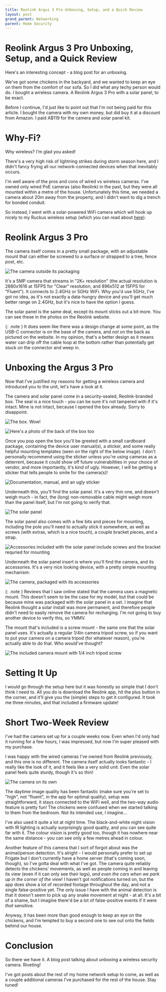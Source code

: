 ```yaml
---
title: Reolink Argus 3 Pro Unboxing, Setup, and a Quick Review
layout: post
grand_parent: Networking
parent: Home Security
---
```


# Reolink Argus 3 Pro Unboxing, Setup, and a Quick Review

Here's an interesting concept - a blog post for an unboxing.

We've got some chickens in the backyard, and we wanted to keep an eye on them from the comfort of our sofa. So I did what any techy person would do. I bought a wireless camera. A Reolink Argus 3 Pro with a solar panel, to be exact.

Before I continue, I'd just like to point out that I'm not being paid for this article. I bought the camera with my own money, but did buy it at a discount from Amazon. I paid A$119 for the camera and solar panel kit.

# Why-Fi?

Why wireless? I'm glad you asked!

There's a very high risk of lightning strikes during storm season here, and I didn't fancy frying all our network-connected devices when that inevitably occurs.

I'm well aware of the pros and cons of wired vs wireless cameras. I've owned only wired PoE cameras (also Reolink) in the past, but they were all mounted within a metre of the house. Unfortunately this time, we needed a camera about 20m away from the property, and I didn't want to dig a trench for bonded conduit.

So instead, I went with a solar-powered WiFi camera which will hook up nicely to my Ruckus wireless setup (which you can read about [here](/posts/Networking/Wireless/Configuring-Ruckus-Unleashed.html)).

# Reolink Argus 3 Pro

The camera itself comes in a pretty small package, with an adjustable mount that can either be screwed to a surface or strapped to a tree, fence post, etc.

![The camera outside its packaging](/assets/posts/Networking/HomeSecurity/Reolink-Argus-3-Pro-2024-Unboxing/PXL_20241016_020139844.jpg)

It's a 5MP camera that streams in "2K+ resolution" (the actual resolution is 2880x1616 at 15FPS for "Clear" resolution, and 896x512 at 15FPS for "Fluent"). It connects to 2.4GHz or 5GHz WiFi. Why you'd use 5GHz, I've got no idea, as it's not exactly a data-hungry device and you'll get much better range on 2.4GHz, but it's nice to have the option I guess.

The solar panel is the same deal, except its mount sticks out a bit more. You can see these in the photos on the Reolink website.

{: .note }
It does seem like there was a design change at some point, as the USB-C connector is on the base of the camera, and *not* on the back as pictured on the website. In my opinion, that's a better design as it means water can drip off the cable loop at the bottom rather than potentially get stuck on the connector and weep in.

# Unboxing the Argus 3 Pro

Now that I've justified my reasons for getting a wireless camera and introduced you to the unit, let's have a look at it.

The camera and solar panel come in a security-sealed, Reolink-branded box. The seal is a nice touch - you can be sure it's not tampered with if it's intact. Mine is not intact, because I opened the box already. Sorry to disappoint.

![The box. Wow!](/assets/posts/Networking/HomeSecurity/Reolink-Argus-3-Pro-2024-Unboxing/PXL_20241016_014055296.jpg)

![Here's a photo of the back of the box too](/assets/posts/Networking/HomeSecurity/Reolink-Argus-3-Pro-2024-Unboxing/PXL_20241016_014118834.jpg)

Once you pop open the box you'll be greeted with a small cardboard package, containing the device user manual(s), a sticker, and some really helpful mounting templates (seen on the right of the below image). I don't personally recommend using the sticker unless you're using cameras as a deterrent, because it could show off future vulnerabilities in your choice of vendor, and more importantly, it's kind of ugly. However, I *will* be getting a sticker that tells people to smile for the camera(s)!

![Documentation, manual, and an ugly sticker](/assets/posts/Networking/HomeSecurity/Reolink-Argus-3-Pro-2024-Unboxing/PXL_20241016_014226215.jpg)

Underneath this, you'll find the solar panel. It's a very thin one, and doesn't weigh much - in fact, the (long) non-removable cable might weigh more than the panel itself, but I'm not going to verify that.

![The solar panel](/assets/posts/Networking/HomeSecurity/Reolink-Argus-3-Pro-2024-Unboxing/PXL_20241016_014311672.jpg)

The solar panel also comes with a few bits and pieces for mounting, including the pole you'll need to actually stick it somewhere, as well as screws (with extras, which is a nice touch), a couple bracket pieces, and a strap.

![Accessories included with the solar panel include screws and the bracket requried for mounting](/assets/posts/Networking/HomeSecurity/Reolink-Argus-3-Pro-2024-Unboxing/PXL_20241016_014444139.jpg)

Underneath the solar panel insert is where you'll find the camera, and its accessories. It's a very nice looking device, with a pretty simple mounting mechanism:

![The camera, packaged with its accessories](/assets/posts/Networking/HomeSecurity/Reolink-Argus-3-Pro-2024-Unboxing/PXL_20241016_020052809.jpg)

{: .note }
Reviews that I saw online stated that the camera uses a magnetic mount. This doesn't seem to be the case for my model, but that could be because mine was packaged with the solar panel in a set. I imagine that Reolink thought a solar install was more permanent, and therefore people didn't need to easily remove the camera for recharging. I'm not going to buy another device to verify this, so YMMV.

The mount that's included is a screw mount - the same one that the solar panel uses. It's actually a regular 1/4in camera tripod screw, so if you want to put your camera on a camera tripod (for whatever reason), you're actually able to do that. Who would've thought?

![The included camera mount with 1/4 inch tripod screw](/assets/posts/Networking/HomeSecurity/Reolink-Argus-3-Pro-2024-Unboxing/PXL_20241016_020306274.jpg)

# Setting It Up

I would go through the setup here but it was honestly so simple that I don't think I need to. All you do is download the Reolink app, hit the plus button in the corner, and it'll give you the (simple) steps to get it configured. It took me three minutes, and that included a firmware update!

# Short Two-Week Review

I've had the camera set up for a couple weeks now. Even when I'd only had it running for a few hours, I was impressed, but now I'm super pleased with my purchase.

I was happy with the wired cameras I've owned from Reolink previously, and this one is no different. The camera itself actually looks fantastic - I really like the look of it, and it feels like a very solid unit. Even the solar panel feels quite sturdy, though it's so thin!

![The camera on its own](/assets/posts/Networking/HomeSecurity/Reolink-Argus-3-Pro-2024-Unboxing/PXL_20241016_020227862.jpg)

The daytime image quality has been fantastic (make sure you're set to "high", not "fluent", in the app for optimal quality), setup was straightforward, it stays connected to the WiFi well, and the two-way audio feature is pretty fun! The chickens were confused when we started talking to them from the bedroom. Not its intended use, I imagine...

I've also used it quite a lot at night time. The black-and-white night vision with IR lighting is actually surprisingly good quality, and you can see quite far with it. The colour vision is pretty good too, though it has nowhere near the same distance - you can see only a few metres ahead in colour.

Another feature of this camera that I sort of forgot about was the animal/person detection. It's alright - I would personally prefer to set up Frigate but I don't currently have a home server (that's coming soon, though), so I've gotta deal with what I've got. The camera quite reliably detects the chickens' movements, as well as people coming in and leaving its view (even if it can only see their legs), *and even the cars when we park up in the corner of the view*! I haven't got notifications turned on, but the app does show a lot of recorded footage throughout the day, and not a single false-positive yet. The only issue I have with the animal detection is that it doesn't seem to pick up any snake movement at night - at all. It's a bit of a shame, but I imagine there'd be a lot of false-positive events if it were *that* sensitive.

Anyway, it has been more than good enough to keep an eye on the chickens, and I'm tempted to buy a second one to see out onto the fields behind our house.

# Conclusion

So there we have it. A blog post talking about unboxing a wireless security camera. Riveting!

I've got posts about the rest of my home network setup to come, as well as a couple additional cameras I've purchased for the rest of the house. Stay tuned!